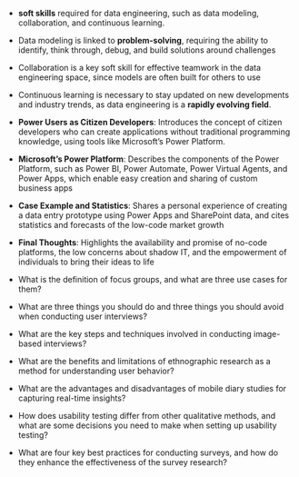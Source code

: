 - **soft skills** required for data engineering, such as data modeling, collaboration, and continuous learning.
- Data modeling is linked to **problem-solving**, requiring the ability to identify, think through, debug, and build solutions around challenges
- Collaboration is a key soft skill for effective teamwork in the data engineering space, since models are often built for others to use
- Continuous learning is necessary to stay updated on new developments and industry trends, as data engineering is a **rapidly evolving field**.
- **Power Users as Citizen Developers**: Introduces the concept of citizen developers who can create applications without traditional programming knowledge, using tools like Microsoft’s Power Platform.
- **Microsoft’s Power Platform**: Describes the components of the Power Platform, such as Power BI, Power Automate, Power Virtual Agents, and Power Apps, which enable easy creation and sharing of custom business apps
- **Case Example and Statistics**: Shares a personal experience of creating a data entry prototype using Power Apps and SharePoint data, and cites statistics and forecasts of the low-code market growth
- **Final Thoughts**: Highlights the availability and promise of no-code platforms, the low concerns about shadow IT, and the empowerment of individuals to bring their ideas to life

- What is the definition of focus groups, and what are three use cases for them?
- What are three things you should do and three things you should avoid when conducting user interviews?
- What are the key steps and techniques involved in conducting image-based interviews?
- What are the benefits and limitations of ethnographic research as a method for understanding user behavior?
- What are the advantages and disadvantages of mobile diary studies for capturing real-time insights?
- How does usability testing differ from other qualitative methods, and what are some decisions you need to make when setting up usability testing?
- What are four key best practices for conducting surveys, and how do they enhance the effectiveness of the survey research?

